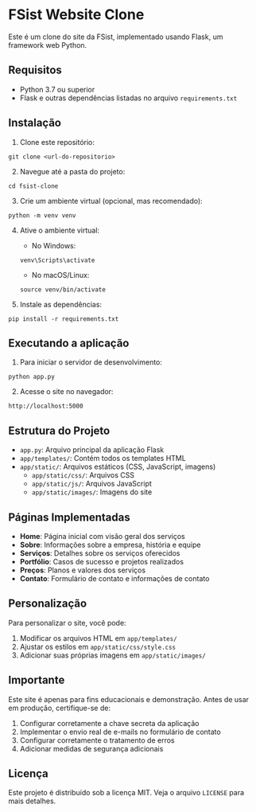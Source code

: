 # FSist Website Clone

Este é um clone do site da FSist, implementado usando Flask, um framework web Python.

## Requisitos

- Python 3.7 ou superior
- Flask e outras dependências listadas no arquivo `requirements.txt`

## Instalação

1. Clone este repositório:

```
git clone <url-do-repositorio>
```

2. Navegue até a pasta do projeto:

```
cd fsist-clone
```

3. Crie um ambiente virtual (opcional, mas recomendado):

```
python -m venv venv
```

4. Ative o ambiente virtual:

   - No Windows:

   ```
   venv\Scripts\activate
   ```

   - No macOS/Linux:

   ```
   source venv/bin/activate
   ```

5. Instale as dependências:

```
pip install -r requirements.txt
```

## Executando a aplicação

1. Para iniciar o servidor de desenvolvimento:

```
python app.py
```

2. Acesse o site no navegador:

```
http://localhost:5000
```

## Estrutura do Projeto

- `app.py`: Arquivo principal da aplicação Flask
- `app/templates/`: Contém todos os templates HTML
- `app/static/`: Arquivos estáticos (CSS, JavaScript, imagens)
  - `app/static/css/`: Arquivos CSS
  - `app/static/js/`: Arquivos JavaScript
  - `app/static/images/`: Imagens do site

## Páginas Implementadas

- **Home**: Página inicial com visão geral dos serviços
- **Sobre**: Informações sobre a empresa, história e equipe
- **Serviços**: Detalhes sobre os serviços oferecidos
- **Portfólio**: Casos de sucesso e projetos realizados
- **Preços**: Planos e valores dos serviços
- **Contato**: Formulário de contato e informações de contato

## Personalização

Para personalizar o site, você pode:

1. Modificar os arquivos HTML em `app/templates/`
2. Ajustar os estilos em `app/static/css/style.css`
3. Adicionar suas próprias imagens em `app/static/images/`

## Importante

Este site é apenas para fins educacionais e demonstração. Antes de usar em produção, certifique-se de:

1. Configurar corretamente a chave secreta da aplicação
2. Implementar o envio real de e-mails no formulário de contato
3. Configurar corretamente o tratamento de erros
4. Adicionar medidas de segurança adicionais

## Licença

Este projeto é distribuído sob a licença MIT. Veja o arquivo `LICENSE` para mais detalhes.
